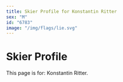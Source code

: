 ```yaml
---
title: Skier Profile for Konstantin Ritter
sex: "M"
id: "6783"
image: "/img/flags/lie.svg" 
---
```


# Skier Profile

This page is for: Konstantin Ritter.
    